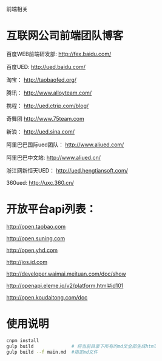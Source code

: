 前端相关

# 互联网公司前端团队博客

 百度WEB前端研发部:  http://fex.baidu.com/ 
 
 百度UED: http://ued.baidu.com/
 
 淘宝：  http://taobaofed.org/
 
 腾讯：  http://www.alloyteam.com/
 
 携程：  http://ued.ctrip.com/blog/
 
 奇舞团  http://www.75team.com
 
 新浪： http://ued.sina.com/
 
 阿里巴巴国际ued团队： http://www.aliued.com/
 
 阿里巴巴中文站: http://www.aliued.cn/
 
 浙江网新恒天UED： http://ued.hengtiansoft.com/

 360ued: http://uxc.360.cn/

 # 开放平台api列表：

http://open.taobao.com

http://open.suning.com

http://open.yhd.com

http://jos.jd.com

http://developer.waimai.meituan.com/doc/show

http://openapi.eleme.io/v2/platform.html#id101

http://open.koudaitong.com/doc

# 使用说明

``` bash
cnpm install 
gulp build              # 将当前目录下所有的md文全部生成html
gulp build --f main.md  #指定md文件

```